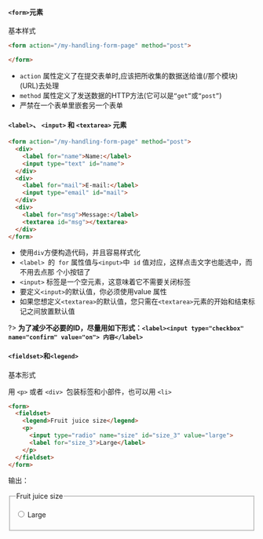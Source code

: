 #### **`<form>`元素**

基本样式

```html
<form action="/my-handling-form-page" method="post">

</form>
```

- `action` 属性定义了在提交表单时,应该把所收集的数据送给谁(/那个模块)(URL)去处理
- `method` 属性定义了发送数据的HTTP方法(它可以是`“get”`或`“post”`)
- 严禁在一个表单里嵌套另一个表单

#### `<label>`、 `<input>` 和 `<textarea>` 元素

```html
<form action="/my-handling-form-page" method="post">
  <div>
    <label for="name">Name:</label>
    <input type="text" id="name">
  </div>
  <div>
    <label for="mail">E-mail:</label>
    <input type="email" id="mail">
  </div>
  <div>
    <label for="msg">Message:</label>
    <textarea id="msg"></textarea>
  </div>
</form>
```

- 使用` div `方便构造代码，并且容易样式化
- `<label> `的` for` 属性值与` <input> `中` id` 值对应，这样点击文字也能选中，而不用去点那   个小按钮了
-  `<input>` 标签是一个空元素，这意味着它不需要关闭标签
- 要定义`<input>`的默认值，你必须使用value 属性
- 如果您想定义`<textarea>`的默认值，您只需在`<textarea>`元素的开始和结束标记之间放置默认值

?> **为了减少不必要的ID，尽量用如下形式：`<label><input type="checkbox" name="confirm" value="on"> 内容</label>`**

#### `<fieldset>`和`<legend>`

基本形式

用 `<p>` 或者 `<div> `包装标签和小部件，也可以用 `<li> `

```html
<form>
  <fieldset>
    <legend>Fruit juice size</legend>
    <p>
      <input type="radio" name="size" id="size_3" value="large">
      <label for="size_3">Large</label>
    </p>
  </fieldset>
</form>
```

输出：

<form>
  <fieldset>
    <legend>Fruit juice size</legend>
    <p>
      <input type="radio" name="size" id="size_3" value="large">
      <label for="size_3">Large</label>
    </p>
  </fieldset>
</form>

